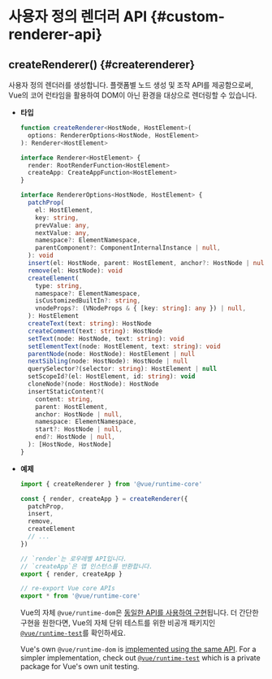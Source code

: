 # 사용자 정의 렌더러 API {#custom-renderer-api}


## createRenderer() {#createrenderer}

사용자 정의 렌더러를 생성합니다. 플랫폼별 노드 생성 및 조작 API를 제공함으로써, Vue의 코어 런타임을 활용하여 DOM이 아닌 환경을 대상으로 렌더링할 수 있습니다.

- **타입**

  ```ts
  function createRenderer<HostNode, HostElement>(
    options: RendererOptions<HostNode, HostElement>
  ): Renderer<HostElement>

  interface Renderer<HostElement> {
    render: RootRenderFunction<HostElement>
    createApp: CreateAppFunction<HostElement>
  }

  interface RendererOptions<HostNode, HostElement> {
    patchProp(
      el: HostElement,
      key: string,
      prevValue: any,
      nextValue: any,
      namespace?: ElementNamespace,
      parentComponent?: ComponentInternalInstance | null,
    ): void
    insert(el: HostNode, parent: HostElement, anchor?: HostNode | null): void
    remove(el: HostNode): void
    createElement(
      type: string,
      namespace?: ElementNamespace,
      isCustomizedBuiltIn?: string,
      vnodeProps?: (VNodeProps & { [key: string]: any }) | null,
    ): HostElement
    createText(text: string): HostNode
    createComment(text: string): HostNode
    setText(node: HostNode, text: string): void
    setElementText(node: HostElement, text: string): void
    parentNode(node: HostNode): HostElement | null
    nextSibling(node: HostNode): HostNode | null
    querySelector?(selector: string): HostElement | null
    setScopeId?(el: HostElement, id: string): void
    cloneNode?(node: HostNode): HostNode
    insertStaticContent?(
      content: string,
      parent: HostElement,
      anchor: HostNode | null,
      namespace: ElementNamespace,
      start?: HostNode | null,
      end?: HostNode | null,
    ): [HostNode, HostNode]
  }
  ```

- **예제**

  ```js
  import { createRenderer } from '@vue/runtime-core'

  const { render, createApp } = createRenderer({
    patchProp,
    insert,
    remove,
    createElement
    // ...
  })

  // `render`는 로우레벨 API입니다.
  // `createApp`은 앱 인스턴스를 반환합니다.
  export { render, createApp }

  // re-export Vue core APIs
  export * from '@vue/runtime-core'
  ```
  Vue의 자체 `@vue/runtime-dom`은 [동일한 API를 사용하여 구현](https://github.com/vuejs/core/blob/main/packages/runtime-dom/src/index.ts)됩니다. 더 간단한 구현을 원한다면, Vue의 자체 단위 테스트를 위한 비공개 패키지인 [`@vue/runtime-test`](https://github.com/vuejs/core/blob/main/packages/runtime-test/src/index.ts)를 확인하세요.
  
  Vue's own `@vue/runtime-dom` is [implemented using the same API](https://github.com/vuejs/core/blob/main/packages/runtime-dom/src/index.ts). For a simpler implementation, check out [`@vue/runtime-test`](https://github.com/vuejs/core/blob/main/packages/runtime-test/src/index.ts) which is a private package for Vue's own unit testing.
